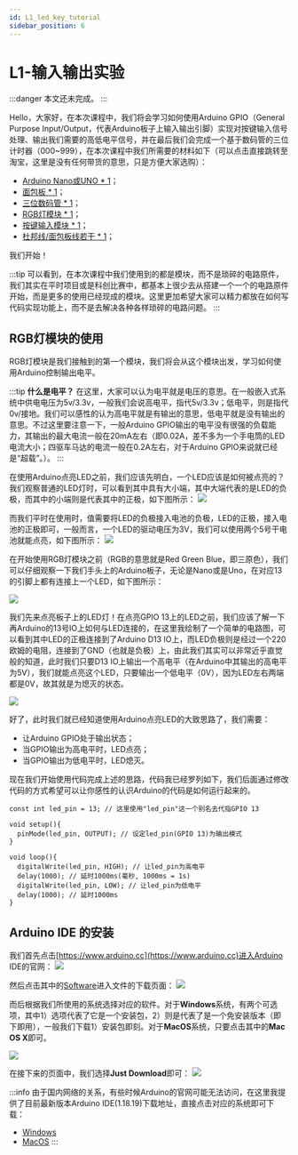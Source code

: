 ```yaml
---
id: L1_led_key_tutorial
sidebar_position: 6
---
```


# L1-输入输出实验

<!-- 标识符 -->
:::danger
本文还未完成。
:::

Hello，大家好，在本次课程中，我们将会学习如何使用Arduino GPIO（General Purpose Input/Output，代表Arduino板子上输入输出引脚）实现对按键输入信号处理、输出我们需要的高低电平信号，并在最后我们会完成一个基于数码管的三位计时器（000~999），在本次课程中我们所需要的材料如下（可以点击直接跳转至淘宝，这里是没有任何带货的意思，只是方便大家选购）：

- [Arduino Nano或UNO * 1](https://item.taobao.com/item.htm?id=677378335092)；
- [面包板 * 1](https://item.taobao.com/item.htm?id=522572405070)；
- [三位数码管 * 1](https://item.taobao.com/item.htm?id=617218844322)；
- [RGB灯模块 * 1](https://item.taobao.com/item.htm?id=585201123177)；
- [按键输入模块 * 1](https://item.taobao.com/item.htm?id=564674095028)；
- [杜邦线/面包板线若干 * 1](https://item.taobao.com/item.htm?id=522572825997)；

我们开始！

:::tip
可以看到，在本次课程中我们使用到的都是模块，而不是琐碎的电路原件，我们其实在平时项目或是科创比赛中，都基本上很少去从搭建一个一个的电路原件开始，而是更多的使用已经现成的模块。这里更加希望大家可以精力都放在如何写代码实现功能上，而不是去解决各种各样琐碎的电路问题。
:::

## RGB灯模块的使用

RGB灯模块是我们接触到的第一个模块，我们将会从这个模块出发，学习如何使用Arduino控制输出电平。

:::tip
**什么是电平？**
在这里，大家可以认为电平就是电压的意思。在一般嵌入式系统中供电电压为5v/3.3v，一般我们会说高电平，指代5v/3.3v；低电平，则是指代0v/接地。我们可以感性的认为高电平就是有输出的意思，低电平就是没有输出的意思。不过这里要注意一下，一般Arduino GPIO输出的电平没有很强的负载能力，其输出的最大电流一般在20mA左右（即0.02A，差不多为一个手电筒的LED电流大小；四驱车马达的电流一般在0.2A左右，对于Arduino GPIO来说就已经是“超载”。）。
:::

在使用Arduino点亮LED之前，我们应该先明白，一个LED应该是如何被点亮的？我们观察普通的LED灯时，可以看到其中具有大小端，其中大端代表的是LED的负极，而其中的小端则是代表其中的正极，如下图所示：
![](https://dedemaker-1255717351.cos.ap-nanjing.myqcloud.com/20220719234843.png)

而我们平时在使用时，值需要将LED的负极接入电池的负极，LED的正极，接入电池的正极即可，一般而言，一个LED的驱动电压为3V，我们可以使用两个5号干电池就能点亮，如下图所示：
![](https://dedemaker-1255717351.cos.ap-nanjing.myqcloud.com/20220719234740.png)


在开始使用RGB灯模块之前（RGB的意思就是Red Green Blue，即三原色），我们可以仔细观察一下我们手头上的Arduino板子，无论是Nano或是Uno，在对应13的引脚上都有连接上一个LED，如下图所示：

![](https://dedemaker-1255717351.cos.ap-nanjing.myqcloud.com/20220719234927.png)

我们先来点亮板子上的LED灯！在点亮GPIO 13上的LED之前，我们应该了解一下再Arduino的13号IO上如何与LED连接的，在这里我绘制了一个简单的电路图，可以看到其中LED的正极连接到了Arduino D13 IO上，而LED负极则是经过一个220欧姆的电阻，连接到了GND（也就是负极）上，由此我们其实可以非常近乎直觉般的知道，此时我们只要D13 IO上输出一个高电平（在Arduino中其输出的高电平为5V），我们就能点亮这个LED，只要输出一个低电平（0V），因为LED左右两端都是0V，故其就是为熄灭的状态。

![](https://dedemaker-1255717351.cos.ap-nanjing.myqcloud.com/20220720001155.png)

好了，此时我们就已经知道使用Arduino点亮LED的大致思路了，我们需要：
- 让Arduino GPIO处于输出状态；
- 当GPIO输出为高电平时，LED点亮；
- 当GPIO输出为低电平时，LED熄灭。

现在我们开始使用代码完成上述的思路，代码我已经罗列如下，我们后面通过修改代码的方式希望可以让你感性的认识Arduino的代码是如何运行起来的。

```arduino title="led_blink.ino"
const int led_pin = 13; // 这里使用"led_pin"这一个别名去代指GPIO 13

void setup(){
  pinMode(led_pin, OUTPUT); // 设定led_pin(GPIO 13)为输出模式
}

void loop(){
  digitalWrite(led_pin, HIGH); // 让led_pin为高电平
  delay(1000); // 延时1000ms(毫秒, 1000ms = 1s)
  digitalWrite(led_pin, LOW); // 让led_pin为低电平
  delay(1000); // 延时1000ms
}
```

## Arduino IDE 的安装
我们首先点击[https://www.arduino.cc](https://www.arduino.cc)进入Arduino IDE的官网：
![](https://dedemaker-1255717351.cos.ap-nanjing.myqcloud.com/Xnip2022-07-19_10-46-31.png)

然后点击其中的[Software](https://www.arduino.cc/en/software)进入文件的下载页面：
![](https://dedemaker-1255717351.cos.ap-nanjing.myqcloud.com/Xnip2022-07-19_10-48-03.png)

而后根据我们所使用的系统选择对应的软件。对于**Windows**系统，有两个可选项，其中1）选项代表了它是一个安装包，2）则是代表了是一个免安装版本（即下即用），一般我们下载1）安装包即刻。对于**MacOS**系统，只要点击其中的**Mac OS X**即可。

![](https://dedemaker-1255717351.cos.ap-nanjing.myqcloud.com/20220719113533.png)

在接下来的页面中，我们选择**Just Download**即可：
![](https://dedemaker-1255717351.cos.ap-nanjing.myqcloud.com/Xnip2022-07-19_10-48-47.png)

:::info
由于国内网络的关系，有些时候Arduino的官网可能无法访问，在这里我提供了目前最新版本Arduino IDE(1.18.19)下载地址，直接点击对应的系统即可下载：
- [Windows](https://dedemaker-1255717351.cos.ap-nanjing.myqcloud.com/Arduino-1.8.19-Mac.zip)
- [MacOS](https://dedemaker-1255717351.cos.ap-nanjing.myqcloud.com/Arduino-1.8.19-Mac.zip)
:::